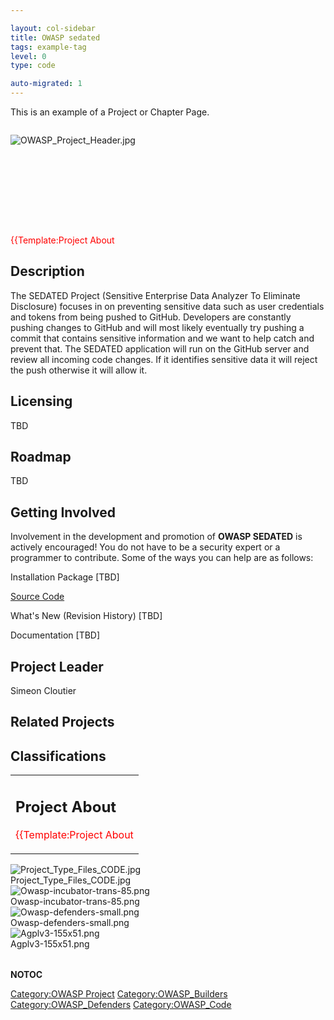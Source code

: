 ```yaml
---

layout: col-sidebar
title: OWASP sedated
tags: example-tag
level: 0
type: code

auto-migrated: 1
---
```


This is an example of a Project or Chapter Page.
<div style="width:100%;height:160px;border:0,margin:0;overflow: hidden;">

![OWASP_Project_Header.jpg](OWASP_Project_Header.jpg
"OWASP_Project_Header.jpg")

</div>

<table>
<tbody>
<tr class="odd">
<td><h2 id="project_about">Project About</h2>
<p><span style="color:#ff0000"> {{Template:Project About</p></td>
<p><span style="color:#ff0000"> {{Template:Project About</p></td>
<h2 id="description">Description</h2>
<p>The SEDATED Project (Sensitive Enterprise Data Analyzer To Eliminate Disclosure) focuses in on preventing sensitive data such as user credentials and tokens from being pushed to GitHub. Developers are constantly pushing changes to GitHub and will most likely eventually try pushing a commit that contains sensitive information and we want to help catch and prevent that. The SEDATED application will run on the GitHub server and review all incoming code changes. If it identifies sensitive data it will reject the push otherwise it will allow it.</p>
<h2 id="licensing">Licensing</h2>
<p>TBD</p>
<h2 id="roadmap">Roadmap</h2>
<p>TBD</p>
<h2 id="getting_involved">Getting Involved</h2>
<p>Involvement in the development and promotion of <strong>OWASP SEDATED</strong> is actively encouraged! You do not have to be a security expert or a programmer to contribute. Some of the ways you can help are as follows:</p></td>
<p>Installation Package [TBD]</p>
<p><a href="https://github.com/owasp/SEDATED">Source Code</a></p>
<p>What's New (Revision History) [TBD]</p>
<p>Documentation [TBD]</p>
<h2 id="project_leader">Project Leader</h2>
<p>Simeon Cloutier</p>
<h2 id="related_projects">Related Projects</h2>
<h2 id="classifications">Classifications</h2>
<table>
<tbody>
<tr class="odd">
<img src="Project_Type_Files_CODE.jpg" title="Project_Type_Files_CODE.jpg" alt="Project_Type_Files_CODE.jpg" /><figcaption>Project_Type_Files_CODE.jpg</figcaption>
</figure></td>
</tr>
<tr class="even">
<img src="Owasp-incubator-trans-85.png" title="Owasp-incubator-trans-85.png" alt="Owasp-incubator-trans-85.png" /><figcaption>Owasp-incubator-trans-85.png</figcaption>
</figure></td>
</tr>
<tr class="odd">
<img src="Owasp-defenders-small.png" title="Owasp-defenders-small.png" alt="Owasp-defenders-small.png" /><figcaption>Owasp-defenders-small.png</figcaption>
</figure></td>
</tr>
<tr class="even">
<img src="Agplv3-155x51.png" title="Agplv3-155x51.png" alt="Agplv3-155x51.png" /><figcaption>Agplv3-155x51.png</figcaption>
</figure></td>
</tr>
</tbody>
</table></td>
</tr>
</tbody>
</table>

__NOTOC__ <headertabs />

[Category:OWASP Project](Category:OWASP_Project "wikilink")
[Category:OWASP_Builders](Category:OWASP_Builders "wikilink")
[Category:OWASP_Defenders](Category:OWASP_Defenders "wikilink")
[Category:OWASP_Code](Category:OWASP_Code "wikilink")
